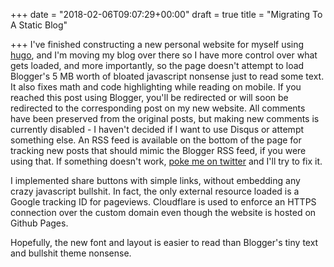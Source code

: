 +++
date = "2018-02-06T09:07:29+00:00"
draft = true
title = "Migrating To A Static Blog"

+++
I've finished constructing a new personal website for myself using [hugo](https://gohugo.io/), and I'm moving my blog over there so I have more control over what gets loaded, and more importantly, so the page doesn't attempt to load Blogger's 5 MB worth of bloated javascript nonsense just to read some text. It also fixes math and code highlighting while reading on mobile. If you reached this post using Blogger, you'll be redirected or will soon be redirected to the corresponding post on my new website. All comments have been preserved from the original posts, but making new comments is currently disabled - I haven't decided if I want to use Disqus or attempt something else. An RSS feed is available on the bottom of the page for tracking new posts that should mimic the Blogger RSS feed, if you were using that. If something doesn't work, [poke me on twitter](https://twitter.com/blackhole0173) and I'll try to fix it.

I implemented share buttons with simple links, without embedding any crazy javascript bullshit. In fact, the only external resource loaded is a Google tracking ID for pageviews. Cloudflare is used to enforce an HTTPS connection over the custom domain even though the website is hosted on Github Pages.

Hopefully, the new font and layout is easier to read than Blogger's tiny text and bullshit theme nonsense.